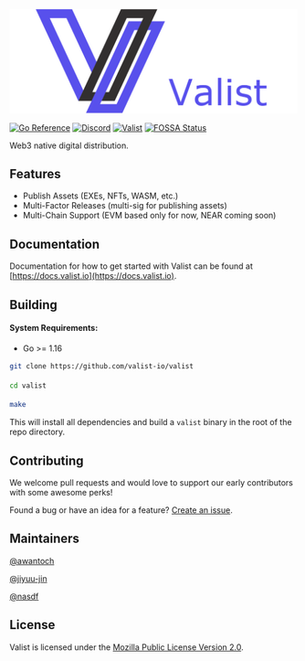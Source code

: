[![Logo](./docs/src/img/logo-large-with-text.png)](https://valist.io)

[![Go Reference](https://pkg.go.dev/badge/github.com/valist-io/valist.svg)](https://pkg.go.dev/github.com/valist-io/valist)
[![Discord](https://img.shields.io/discord/785535462311591976)](https://discord.com/channels/785535462311591976)
[![Valist](https://img.shields.io/badge/valist-published-blue)](https://app.valist.io/valist)
[![FOSSA Status](https://app.fossa.com/api/projects/git%2Bgithub.com%2Fvalist-io%2Fvalist.svg?type=shield)](https://app.fossa.com/projects/git%2Bgithub.com%2Fvalist-io%2Fvalist?ref=badge_shield)

Web3 native digital distribution.

## Features

* Publish Assets (EXEs, NFTs, WASM, etc.)
* Multi-Factor Releases (multi-sig for publishing assets)
* Multi-Chain Support (EVM based only for now, NEAR coming soon)

## Documentation

Documentation for how to get started with Valist can be found at [https://docs.valist.io](https://docs.valist.io).

## Building

#### System Requirements:

* Go >= 1.16

```bash
git clone https://github.com/valist-io/valist

cd valist

make
```

This will install all dependencies and build a `valist` binary in the root of the repo directory.

## Contributing

We welcome pull requests and would love to support our early contributors with some awesome perks!

Found a bug or have an idea for a feature? [Create an issue](https://github.com/valist-io/valist/issues/new).

## Maintainers

[@awantoch](https://github.com/awantoch)

[@jiyuu-jin](https://github.com/jiyuu-jin)

[@nasdf](https://github.com/nasdf)

## License

Valist is licensed under the [Mozilla Public License Version 2.0](https://www.mozilla.org/en-US/MPL/2.0/).
